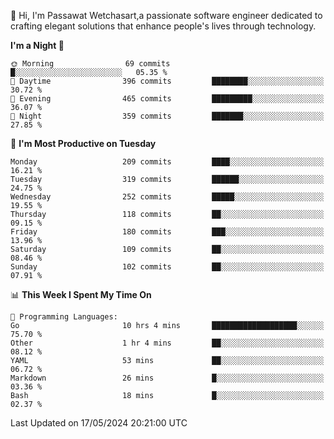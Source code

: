 
👋 Hi, I'm Passawat Wetchasart,a passionate software engineer dedicated to crafting elegant solutions that enhance people's lives through technology.


<!--START_SECTION:waka-->
**I'm a Night 🦉** 

```text
🌞 Morning                69 commits          █░░░░░░░░░░░░░░░░░░░░░░░░   05.35 % 
🌆 Daytime                396 commits         ████████░░░░░░░░░░░░░░░░░   30.72 % 
🌃 Evening                465 commits         █████████░░░░░░░░░░░░░░░░   36.07 % 
🌙 Night                  359 commits         ███████░░░░░░░░░░░░░░░░░░   27.85 % 
```
📅 **I'm Most Productive on Tuesday** 

```text
Monday                   209 commits         ████░░░░░░░░░░░░░░░░░░░░░   16.21 % 
Tuesday                  319 commits         ██████░░░░░░░░░░░░░░░░░░░   24.75 % 
Wednesday                252 commits         █████░░░░░░░░░░░░░░░░░░░░   19.55 % 
Thursday                 118 commits         ██░░░░░░░░░░░░░░░░░░░░░░░   09.15 % 
Friday                   180 commits         ███░░░░░░░░░░░░░░░░░░░░░░   13.96 % 
Saturday                 109 commits         ██░░░░░░░░░░░░░░░░░░░░░░░   08.46 % 
Sunday                   102 commits         ██░░░░░░░░░░░░░░░░░░░░░░░   07.91 % 
```


📊 **This Week I Spent My Time On** 

```text
💬 Programming Languages: 
Go                       10 hrs 4 mins       ███████████████████░░░░░░   75.70 % 
Other                    1 hr 4 mins         ██░░░░░░░░░░░░░░░░░░░░░░░   08.12 % 
YAML                     53 mins             ██░░░░░░░░░░░░░░░░░░░░░░░   06.72 % 
Markdown                 26 mins             █░░░░░░░░░░░░░░░░░░░░░░░░   03.36 % 
Bash                     18 mins             █░░░░░░░░░░░░░░░░░░░░░░░░   02.37 % 
```


 Last Updated on 17/05/2024 20:21:00 UTC
<!--END_SECTION:waka-->

<!--
**markpassawat/markpassawat** is a ✨ _special_ ✨ repository because its `README.md` (this file) appears on your GitHub profile.

Here are some ideas to get you started:

- 🔭 I’m currently working on ...
- 🌱 I’m currently learning ...
- 👯 I’m looking to collaborate on ...
- 🤔 I’m looking for help with ...
- 💬 Ask me about ...
- 📫 How to reach me: ...
- 😄 Pronouns: He/Him
- ⚡ Fun fact: ...
-->
